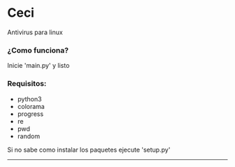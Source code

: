 # Ceci
Antivirus para linux

### ¿Como funciona?
Inicie 'main.py' y listo

### Requisitos:
- python3
- colorama
- progress
- re
- pwd
- random


Si no sabe como instalar los paquetes ejecute 'setup.py'
___
